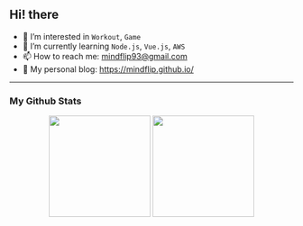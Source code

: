 ## Hi! there

- 👀 I’m interested in `Workout`, `Game`
- 🌱 I’m currently learning `Node.js`, `Vue.js`, `AWS`
- 📫 How to reach me: mindflip93@gmail.com
- 🧐 My personal blog: https://mindflip.github.io/

----

### My Github Stats
<center>
<img src="https://github-readme-stats.vercel.app/api?username=sysnar&show_icons=true&theme=radical" height="180px"> 
<img src="https://github-readme-stats.vercel.app/api/top-langs/?username=sysnar&hide=html,scss,css,ejs&layout=compact"height="180px">
</center>
